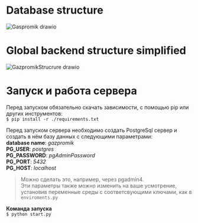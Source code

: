 # Database structure
![Gaspromik drawio](https://github.com/user-attachments/assets/87d6a00f-0438-463b-89b4-9a32d0c63e36)

# Global backend structure simplified
![GazpromikStrucrure drawio](https://github.com/user-attachments/assets/cc698b97-169f-4ee6-ad72-410f02a69be7)

# Запуск и работа сервера  

Перед запуском обязательно скачать зависимости, с помощью pip или других инструментов:  
```$ pip install -r ./requirements.txt```

Перед запуском сервера необходимо создать PostgreSql сервер и создать в нём базу данных с следующими параметрами:  
**database name**: *gazpromik*  
**PG_USER**: *postgres*  
**PG_PASSWORD**: *pgAdminPassword*  
**PG_PORT**: *5432*  
**PG_HOST**: *localhost*  
> Можно сделать это, например, через pgadmin4.  
> Эти параметры также можно изменить на ваше усмотрение, установив переменные среды с соответсвующими ключами, как в ```enviroments.py```

**Команда запуска**   
```$ python start.py```  

